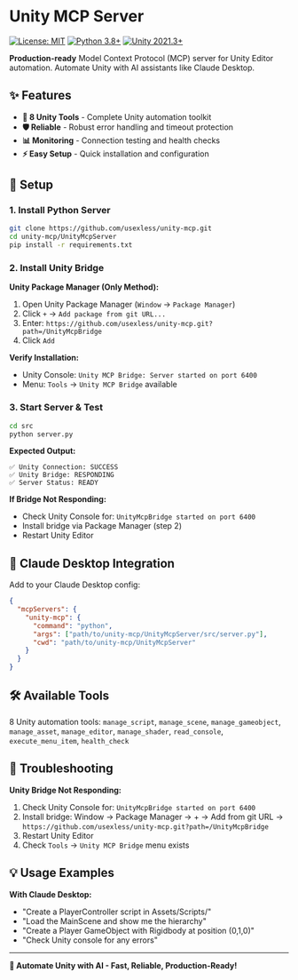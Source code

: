 # Unity MCP Server

[![License: MIT](https://img.shields.io/badge/License-MIT-yellow.svg)](https://opensource.org/licenses/MIT)
[![Python 3.8+](https://img.shields.io/badge/python-3.8+-blue.svg)](https://www.python.org/downloads/)
[![Unity 2021.3+](https://img.shields.io/badge/Unity-2021.3+-black.svg)](https://unity.com/)

**Production-ready** Model Context Protocol (MCP) server for Unity Editor automation. Automate Unity with AI assistants like Claude Desktop.

## ✨ Features

- **🔧 8 Unity Tools** - Complete Unity automation toolkit
- **🛡️ Reliable** - Robust error handling and timeout protection
- **📊 Monitoring** - Connection testing and health checks
- **⚡ Easy Setup** - Quick installation and configuration

## 🚀 Setup

### 1. Install Python Server

```bash
git clone https://github.com/usexless/unity-mcp.git
cd unity-mcp/UnityMcpServer
pip install -r requirements.txt
```

### 2. Install Unity Bridge

**Unity Package Manager (Only Method):**
1. Open Unity Package Manager (`Window` → `Package Manager`)
2. Click `+` → `Add package from git URL...`
3. Enter: `https://github.com/usexless/unity-mcp.git?path=/UnityMcpBridge`
4. Click `Add`

**Verify Installation:**
- Unity Console: `Unity MCP Bridge: Server started on port 6400`
- Menu: `Tools` → `Unity MCP Bridge` available

### 3. Start Server & Test

```bash
cd src
python server.py
```

**Expected Output:**
```
✅ Unity Connection: SUCCESS
✅ Unity Bridge: RESPONDING
✅ Server Status: READY
```

**If Bridge Not Responding:**
- Check Unity Console for: `UnityMcpBridge started on port 6400`
- Install bridge via Package Manager (step 2)
- Restart Unity Editor

## 🔧 Claude Desktop Integration

Add to your Claude Desktop config:

```json
{
  "mcpServers": {
    "unity-mcp": {
      "command": "python",
      "args": ["path/to/unity-mcp/UnityMcpServer/src/server.py"],
      "cwd": "path/to/unity-mcp/UnityMcpServer"
    }
  }
}
```

## 🛠️ Available Tools

8 Unity automation tools: `manage_script`, `manage_scene`, `manage_gameobject`, `manage_asset`, `manage_editor`, `manage_shader`, `read_console`, `execute_menu_item`, `health_check`

## 🚨 Troubleshooting

**Unity Bridge Not Responding:**
1. Check Unity Console for: `UnityMcpBridge started on port 6400`
2. Install bridge: Window → Package Manager → + → Add from git URL → `https://github.com/usexless/unity-mcp.git?path=/UnityMcpBridge`
3. Restart Unity Editor
4. Check `Tools` → `Unity MCP Bridge` menu exists

## 💡 Usage Examples

**With Claude Desktop:**
- "Create a PlayerController script in Assets/Scripts/"
- "Load the MainScene and show me the hierarchy"
- "Create a Player GameObject with Rigidbody at position (0,1,0)"
- "Check Unity console for any errors"

---

**🎉 Automate Unity with AI - Fast, Reliable, Production-Ready!**

